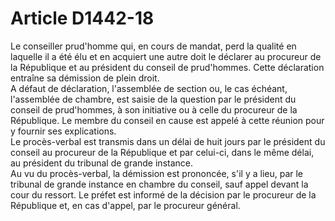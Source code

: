 # Article D1442-18

  
Le conseiller prud'homme qui, en cours de mandat, perd la qualité en laquelle il a été élu et en acquiert une autre doit le déclarer au procureur de la République et au président du conseil de prud'hommes. Cette déclaration entraîne sa démission de plein droit.   
A défaut de déclaration, l'assemblée de section ou, le cas échéant, l'assemblée de chambre, est saisie de la question par le président du conseil de prud'hommes, à son initiative ou à celle du procureur de la République. Le membre du conseil en cause est appelé à cette réunion pour y fournir ses explications.   
Le procès-verbal est transmis dans un délai de huit jours par le président du conseil au procureur de la République et par celui-ci, dans le même délai, au président du tribunal de grande instance.   
Au vu du procès-verbal, la démission est prononcée, s'il y a lieu, par le tribunal de grande instance en chambre du conseil, sauf appel devant la cour du ressort. Le préfet est informé de la décision par le procureur de la République et, en cas d'appel, par le procureur général.